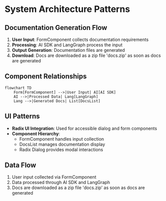 # System Architecture Patterns

## Documentation Generation Flow

1. **User Input**: FormComponent collects documentation requirements
2. **Processing**: AI SDK and LangGraph process the input
3. **Output Generation**: Documentation files are generated
4. **Download**: Docs are downloaded as a zip file 'docs.zip' as soon as docs are generated

## Component Relationships

```mermaid
flowchart TD
    Form[FormComponent] -->|User Input| AI[AI SDK]
    AI -->|Processed Data| Lang[LangGraph]
    Lang -->|Generated Docs| List[DocsList]
```

## UI Patterns

* **Radix UI Integration**: Used for accessible dialog and form components
* **Component Hierarchy**:
  - FormComponent handles input collection
  - DocsList manages documentation display
  - Radix Dialog provides modal interactions

## Data Flow

1. User input collected via FormComponent
2. Data processed through AI SDK and LangGraph
3. Docs are downloaded as a zip file 'docs.zip' as soon as docs are generated
